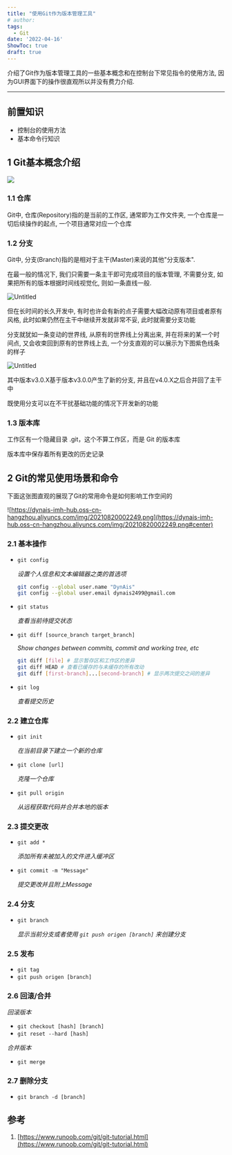 ```yaml
---
title: "使用Git作为版本管理工具"
# author: 
tags:
  - Git
date: '2022-04-16'
ShowToc: true
draft: true
---
```


介绍了Git作为版本管理工具的一些基本概念和在控制台下常见指令的使用方法, 因为GUI界面下的操作很直观所以并没有费力介绍.
<!--more-->

---

## 前置知识

- 控制台的使用方法
- 基本命令行知识

## 1 Git基本概念介绍

![](https://dynais-imh-hub.oss-cn-hangzhou.aliyuncs.com/img/202204162209607.png#center)


### 1.1 仓库

Git中, 仓库(Repository)指的是当前的工作区, 通常即为工作文件夹, 一个仓库是一切后续操作的起点, 一个项目通常对应一个仓库

### 1.2 分支

Git中, 分支(Branch)指的是相对于主干(Master)来说的其他"分支版本". 

在最一般的情况下, 我们只需要一条主干即可完成项目的版本管理, 不需要分支, 如果把所有的版本根据时间线视觉化, 则如一条直线一般.

![Untitled](https://dynais-imh-hub.oss-cn-hangzhou.aliyuncs.com/img/Untitled%201.png#center)

但在长时间的长久开发中, 有时也许会有新的点子需要大幅改动原有项目或者原有风格, 此时如果仍然在主干中继续开发就非常不妥, 此时就需要分支功能

分支就犹如一条变动的世界线, 从原有的世界线上分离出来, 并在将来的某一个时间点, 又会收束回到原有的世界线上去, 一个分支直观的可以展示为下图紫色线条的样子

![Untitled](https://dynais-imh-hub.oss-cn-hangzhou.aliyuncs.com/img/Untitled%202.png#center)

其中版本v3.0.X基于版本v3.0.0产生了新的分支, 并且在v4.0.X之后合并回了主干中

既使用分支可以在不干扰基础功能的情况下开发新的功能

### 1.3 版本库

工作区有一个隐藏目录 .git，这个不算工作区，而是 Git 的版本库

版本库中保存着所有更改的历史记录

## 2 Git的常见使用场景和命令

下面这张图直观的展现了Git的常用命令是如何影响工作空间的

![https://dynais-imh-hub.oss-cn-hangzhou.aliyuncs.com/img/20210820002249.png](https://dynais-imh-hub.oss-cn-hangzhou.aliyuncs.com/img/20210820002249.png#center)

### 2.1 基本操作

- `git config`
  
    *设置个人信息和文本编辑器之类的首选项*
    
    ```bash
    git config --global user.name "DynAis"
    git config --global user.email dynais2499@gmail.com
    ```
    
- `git status`
  
    *查看当前待提交状态*
    
- `git diff [source_branch target_branch]`
  
    *Show changes between commits, commit and working tree, etc*
    
    ```bash
    git diff [file] # 显示暂存区和工作区的差异
    git diff HEAD # 查看已缓存的与未缓存的所有改动
    git diff [first-branch]...[second-branch] # 显示两次提交之间的差异
    ```
    
- `git log`
  
    *查看提交历史*
    

### 2.2 建立仓库

- `git init`
  
    *在当前目录下建立一个新的仓库*
    
- `git clone [url]`
  
    *克隆一个仓库*
    
- `git pull origin`
  
    *从远程获取代码并合并本地的版本*
    

### 2.3 提交更改

- `git add *`
  
    *添加所有未被加入的文件进入缓冲区*
    
- `git commit -m "Message"`
  
    *提交更改并且附上Message*
    

### 2.4 分支

- `git branch`
  
    *显示当前分支或者使用 `git push origen [branch]` 来创建分支*
    

### 2.5 发布

- `git tag`
- `git push origen [branch]`

### 2.6 回滚/合并

*回滚版本*  
- `git checkout [hash] [branch]`  
- `git reset --hard [hash]`

*合并版本*
- `git merge`

### 2.7 删除分支

- `git branch -d [branch]`


## 参考

1. [https://www.runoob.com/git/git-tutorial.html](https://www.runoob.com/git/git-tutorial.html)